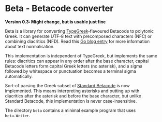Beta - Betacode converter
=========================

**Version 0.3: Might change, but is usable just fine**

Beta is a library for converting [TypeGreek](http://www.typegreek.com)-flavoured Betacode to polytonic Greek.
It can generate UTF-8 text with precomposed characters (NFC) or combining diacritics (NFD). Read this
[Go blog entry][norm] for more information about text normalisation.

This implementation is independent of TypeGreek, but implements the same rules: diacritics can appear in any
order after the base character, capital Betacode letters form capital Greek letters (no asterisk), and a sigma
followed by whitespace or punctuation becomes a terminal sigma automatically.

Sort-of parsing the Greek subset of [Standard Betacode](https://www.tlg.uci.edu/encoding/) is now implemented.
This means interpreting asterisks and putting up with diacritics after the asterisk and before the base
character, but unlike Standard Betacode, this implementation is never case-insensitive.

[norm]: https://blog.golang.org/normalization

The directory `beta` contains a minimal example program that uses `beta.Writer`.
